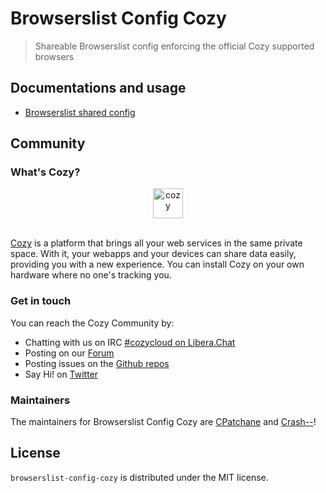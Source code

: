 # Browserslist Config Cozy

> Shareable Browserslist config enforcing the official Cozy supported browsers

## Documentations and usage

- [Browserslist shared config](https://github.com/browserslist/browserslist#shareable-configs)

## Community

### What's Cozy?

<div align="center">
  <a href="https://cozy.io">
    <img src="https://cdn.rawgit.com/cozy/cozy-site/master/src/images/cozy-logo-name-horizontal-blue.svg" alt="cozy" height="48" />
  </a>
 </div>
 </br>

[Cozy][cozy] is a platform that brings all your web services in the same private space.  With it, your webapps and your devices can share data easily, providing you with a new experience. You can install Cozy on your own hardware where no one's tracking you.

### Get in touch

You can reach the Cozy Community by:

- Chatting with us on IRC [#cozycloud on Libera.Chat][libera]
- Posting on our [Forum][forum]
- Posting issues on the [Github repos][github]
- Say Hi! on [Twitter][twitter]

### Maintainers

The maintainers for Browserslist Config Cozy are [CPatchane](https://github.com/CPatchane) and [Crash--](https://github.com/Crash--)!

## License

`browserslist-config-cozy` is distributed under the MIT license.

[cozy]: https://cozy.io "Cozy Cloud"

[libera]: https://web.libera.chat/#cozycloud

[forum]: https://forum.cozy.io/

[github]: https://github.com/cozy/

[twitter]: https://twitter.com/cozycloud
